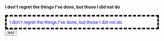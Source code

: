 #### I don't regret the things I've done, but those I did not do

<div style="border:5px dashed black; padding: 10px; color:blue"> I don't regret the things I've done, but those I did not do </div>
<button type ="button" style= ":hover {background:silver}">test</button>
